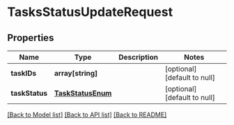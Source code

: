 # TasksStatusUpdateRequest

## Properties
Name | Type | Description | Notes
------------ | ------------- | ------------- | -------------
**taskIDs** | **array[string]** |  | [optional] [default to null]
**taskStatus** | [**TaskStatusEnum**](TaskStatusEnum.md) |  | [optional] [default to null]

[[Back to Model list]](../README.md#documentation-for-models) [[Back to API list]](../README.md#documentation-for-api-endpoints) [[Back to README]](../README.md)


